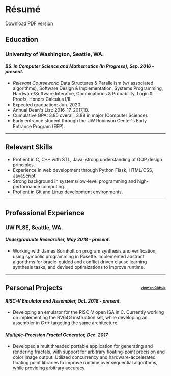 <h1 class="vertical-tight"><span class="center">Résumé</span></h1>
<span class="center"><a href="/media/resume.pdf" class="nav-link unobtrusive">Download PDF version</a></span>

## Education
### University of Washington, Seattle, WA.
#### _BS. in Computer Science and Mathematics (In Progress), Sep. 2016 - present._
* _Relevant Coursework_: Data Structures & Parallelism (w/ associated algorithms), Software Design & Implementation, Systems Programming, Hardware/Software Interafce, Combinatorics & Probability, Logic & Proofs, Honors Calculus I/II.
* Expected graduation: Jun. 2020.
* Annual Dean's List: 2016-17, 2017,18.
* Cumulative GPA: 3.85 overall, 3.88 in major (Computer Science).
* Early entrance student through the UW Robinson Center's Early Entrance Program (EEP).
---
## Relevant Skills
* Profient in C, C++ with STL, Java; strong understanding of OOP design principles.
* Experience in web development through Python Flask, HTML/CSS, JavaScript.
* Strong background in systems/low-level programming and high-performance computing.
* Profient in Git and Linux development environments.
---
## Professional Experience
### UW PLSE, Seattle, WA.
#### _Undergraduate Researcher, May 2018 - present._
* Working with James Bornholt on program synthesis and verification, using symbolic programming in Rosette. Implemented abstract algorithms for oracle-guided and conflict driven clause learning synthesis tasks, and devised optimizations to improve runtime.
---
## <span style="display: flex; justify-content: space-between; align-items: center;"><span>Personal Projects</span><span style="font-size: 0.5em; display: flex;">[view on GitHub](https://github.com/altanh/)</span></span>
#### _RISC-V Emulator and Assembler, Oct. 2018 - present._
* Developing an emulator for the RISC-V open ISA in C. Currently working on implementing the RV64G instruction set, while developing an assembler in C++ targeting the same architecture.

#### _Multiple-Precision Fractal Generator, Dec. 2017_
* Developed a multithreaded portable application for generating and rendering fractals, with support for arbitrary floating-point precision and color image output. Utilized concurrency and hardware-accelerated floating point libraries to improve runtime over sequential algorithms, while providing arbitrary accuracy.